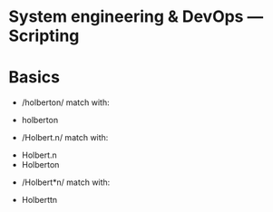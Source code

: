 # System engineering & DevOps ― Scripting

# Basics

* /holberton/ match with:
- holberton
* /Holbert.n/ match with:
- Holbert.n
- Holberton
* /Holbert*n/ match with:
- Holberttn
